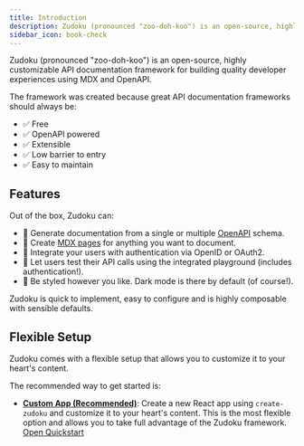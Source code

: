 ```yaml
---
title: Introduction
description: Zudoku (pronounced "zoo-doh-koo") is an open-source, highly customizable API documentation framework for building quality developer experiences using MDX and OpenAPI.
sidebar_icon: book-check
---
```


Zudoku (pronounced "zoo-doh-koo") is an open-source, highly customizable API documentation framework for building quality developer experiences using MDX and OpenAPI.

The framework was created because great API documentation frameworks should always be:

- ✅ Free
- ✅ OpenAPI powered
- ✅ Extensible
- ✅ Low barrier to entry
- ✅ Easy to maintain

## Features

Out of the box, Zudoku can:

- 🚀 Generate documentation from a single or multiple [OpenAPI](https://www.openapis.org/) schema.
- 📄 Create [MDX pages](https://mdxjs.com/) for anything you want to document.
- 🔐 Integrate your users with authentication via OpenID or OAuth2.
- 🧪 Let users test their API calls using the integrated playground (includes authentication!).
- 🎨 Be styled however you like. Dark mode is there by default (of course!).

Zudoku is quick to implement, easy to configure and is highly composable with sensible defaults.

## Flexible Setup

Zudoku comes with a flexible setup that allows you to customize it to your heart's content.

The recommended way to get started is:

- **[Custom App (Recommended)](./app-quickstart.md)**: Create a new React app using `create-zudoku` and customize it to your heart's content. This is the most flexible option and allows you to take full advantage of the Zudoku framework. [Open Quickstart](./app-quickstart.md)
